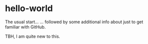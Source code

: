 # hello-world
The usual start...
... followed by some additional info about just to get familiar with GitHub.

TBH, I am quite new to this.
